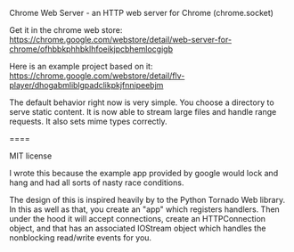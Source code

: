 Chrome Web Server - an HTTP web server for Chrome (chrome.socket)

Get it in the chrome web store:
https://chrome.google.com/webstore/detail/web-server-for-chrome/ofhbbkphhbklhfoeikjpcbhemlocgigb

Here is an example project based on it:
https://chrome.google.com/webstore/detail/flv-player/dhogabmliblgpadclikpkjfnnipeebjm

The default behavior right now is very simple. You choose a directory
to serve static content. It is now able to stream large files and
handle range requests. It also sets mime types correctly.

====

MIT license

I wrote this because the example app provided by google would lock and
hang and had all sorts of nasty race conditions.

The design of this is inspired heavily by to the Python Tornado Web
library. In this as well as that, you create an "app" which registers
handlers. Then under the hood it will accept connections, create an
HTTPConnection object, and that has an associated IOStream object
which handles the nonblocking read/write events for you.


